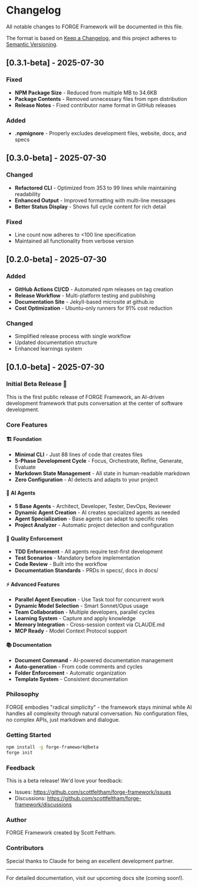 # Changelog

All notable changes to FORGE Framework will be documented in this file.

The format is based on [Keep a Changelog](https://keepachangelog.com/en/1.0.0/),
and this project adheres to [Semantic Versioning](https://semver.org/spec/v2.0.0.html).

## [0.3.1-beta] - 2025-07-30

### Fixed
- **NPM Package Size** - Reduced from multiple MB to 34.6KB
- **Package Contents** - Removed unnecessary files from npm distribution
- **Release Notes** - Fixed contributor name format in GitHub releases

### Added
- **.npmignore** - Properly excludes development files, website, docs, and specs

## [0.3.0-beta] - 2025-07-30

### Changed
- **Refactored CLI** - Optimized from 353 to 99 lines while maintaining readability
- **Enhanced Output** - Improved formatting with multi-line messages
- **Better Status Display** - Shows full cycle content for rich detail

### Fixed
- Line count now adheres to <100 line specification
- Maintained all functionality from verbose version

## [0.2.0-beta] - 2025-07-30

### Added
- **GitHub Actions CI/CD** - Automated npm releases on tag creation
- **Release Workflow** - Multi-platform testing and publishing
- **Documentation Site** - Jekyll-based microsite at github.io
- **Cost Optimization** - Ubuntu-only runners for 91% cost reduction

### Changed
- Simplified release process with single workflow
- Updated documentation structure
- Enhanced learnings system

## [0.1.0-beta] - 2025-07-30

### Initial Beta Release 🎉

This is the first public release of FORGE Framework, an AI-driven development framework that puts conversation at the center of software development.

### Core Features

#### 🏗️ Foundation
- **Minimal CLI** - Just 88 lines of code that creates files
- **5-Phase Development Cycle** - Focus, Orchestrate, Refine, Generate, Evaluate
- **Markdown State Management** - All state in human-readable markdown
- **Zero Configuration** - AI detects and adapts to your project

#### 🤖 AI Agents
- **5 Base Agents** - Architect, Developer, Tester, DevOps, Reviewer
- **Dynamic Agent Creation** - AI creates specialized agents as needed
- **Agent Specialization** - Base agents can adapt to specific roles
- **Project Analyzer** - Automatic project detection and configuration

#### 🧪 Quality Enforcement
- **TDD Enforcement** - All agents require test-first development
- **Test Scenarios** - Mandatory before implementation
- **Code Review** - Built into the workflow
- **Documentation Standards** - PRDs in specs/, docs in docs/

#### ⚡ Advanced Features
- **Parallel Agent Execution** - Use Task tool for concurrent work
- **Dynamic Model Selection** - Smart Sonnet/Opus usage
- **Team Collaboration** - Multiple developers, parallel cycles
- **Learning System** - Capture and apply knowledge
- **Memory Integration** - Cross-session context via CLAUDE.md
- **MCP Ready** - Model Context Protocol support

#### 📚 Documentation
- **Document Command** - AI-powered documentation management
- **Auto-generation** - From code comments and cycles
- **Folder Enforcement** - Automatic organization
- **Template System** - Consistent documentation

### Philosophy

FORGE embodies "radical simplicity" - the framework stays minimal while AI handles all complexity through natural conversation. No configuration files, no complex APIs, just markdown and dialogue.

### Getting Started

```bash
npm install -g forge-framework@beta
forge init
```

### Feedback

This is a beta release! We'd love your feedback:
- Issues: https://github.com/scottfeltham/forge-framework/issues
- Discussions: https://github.com/scottfeltham/forge-framework/discussions

### Author

FORGE Framework created by Scott Feltham.

### Contributors

Special thanks to Claude for being an excellent development partner.

---

For detailed documentation, visit our upcoming docs site (coming soon!).